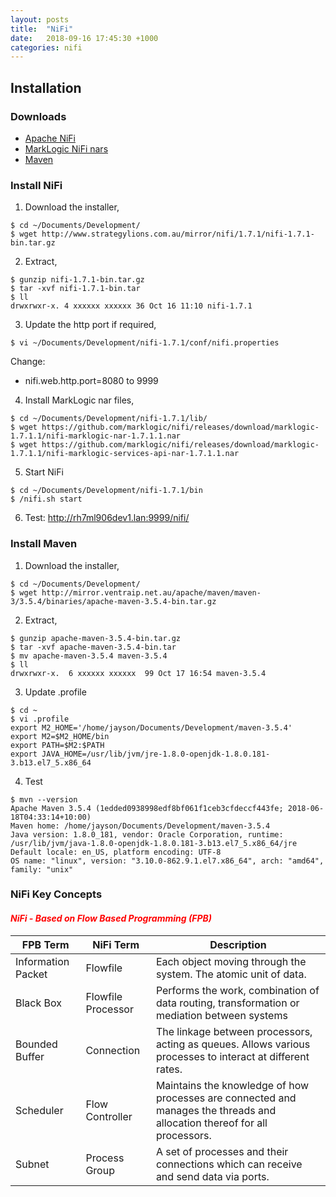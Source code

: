 ```yaml
---
layout: posts
title:  "NiFi"
date:   2018-09-16 17:45:30 +1000
categories: nifi
---
```


## Installation

### Downloads
* [Apache NiFi](http://nifi.apache.org/download.html)
* [MarkLogic NiFi nars](https://github.com/marklogic/nifi-nars)
* [Maven](http://maven.apache.org/download.cgi)

### Install NiFi
1. Download the installer,
```
$ cd ~/Documents/Development/
$ wget http://www.strategylions.com.au/mirror/nifi/1.7.1/nifi-1.7.1-bin.tar.gz
```
2. Extract,
```
$ gunzip nifi-1.7.1-bin.tar.gz
$ tar -xvf nifi-1.7.1-bin.tar
$ ll
drwxrwxr-x. 4 xxxxxx xxxxxx 36 Oct 16 11:10 nifi-1.7.1
```
3. Update the http port if required,
```
$ vi ~/Documents/Development/nifi-1.7.1/conf/nifi.properties
```
Change:
* nifi.web.http.port=8080 to 9999
4. Install MarkLogic nar files,
```
$ cd ~/Documents/Development/nifi-1.7.1/lib/
$ wget https://github.com/marklogic/nifi/releases/download/marklogic-1.7.1.1/nifi-marklogic-nar-1.7.1.1.nar
$ wget https://github.com/marklogic/nifi/releases/download/marklogic-1.7.1.1/nifi-marklogic-services-api-nar-1.7.1.1.nar
```
5. Start NiFi
```
$ cd ~/Documents/Development/nifi-1.7.1/bin
$ /nifi.sh start
```
6. Test: <a href="http://rh7ml906dev1.lan:9999/nifi/">http://rh7ml906dev1.lan:9999/nifi/</a>

### Install Maven
1. Download the installer,
```
$ cd ~/Documents/Development/
$ wget http://mirror.ventraip.net.au/apache/maven/maven-3/3.5.4/binaries/apache-maven-3.5.4-bin.tar.gz
```
2. Extract,
```
$ gunzip apache-maven-3.5.4-bin.tar.gz
$ tar -xvf apache-maven-3.5.4-bin.tar
$ mv apache-maven-3.5.4 maven-3.5.4
$ ll
drwxrwxr-x.  6 xxxxxx xxxxxx  99 Oct 17 16:54 maven-3.5.4
```
3. Update .profile
```
$ cd ~
$ vi .profile
export M2_HOME='/home/jayson/Documents/Development/maven-3.5.4'
export M2=$M2_HOME/bin
export PATH=$M2:$PATH
export JAVA_HOME=/usr/lib/jvm/jre-1.8.0-openjdk-1.8.0.181-3.b13.el7_5.x86_64
```
4. Test
```
$ mvn --version
Apache Maven 3.5.4 (1edded0938998edf8bf061f1ceb3cfdeccf443fe; 2018-06-18T04:33:14+10:00)
Maven home: /home/jayson/Documents/Development/maven-3.5.4
Java version: 1.8.0_181, vendor: Oracle Corporation, runtime: /usr/lib/jvm/java-1.8.0-openjdk-1.8.0.181-3.b13.el7_5.x86_64/jre
Default locale: en_US, platform encoding: UTF-8
OS name: "linux", version: "3.10.0-862.9.1.el7.x86_64", arch: "amd64", family: "unix"
```

### NiFi Key Concepts

#### ***<span style="color:red">NiFi - Based on Flow Based Programming (FPB)</span>***

| FPB Term |NiFi Term |Description |
|-------------|-------------|-------------|
|Information Packet |Flowfile |Each object moving through the system. The atomic unit of data. |
|Black Box   |Flowfile Processor   |Performs the work, combination of data routing, transformation or mediation between systems   |
|Bounded Buffer   |Connection   |The linkage between processors, acting as queues. Allows various processes to interact at different rates.   |
|Scheduler   |Flow Controller   |Maintains the knowledge of how processes are connected and manages the threads and allocation thereof for all processors.   |
|Subnet   |Process Group   |A set of processes and their connections which can receive and send data via ports.   |

